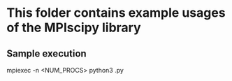 # This folder contains example usages of the MPIscipy library

## Sample execution
mpiexec -n <NUM_PROCS> python3 <EXAMPLE>.py
